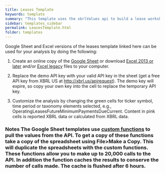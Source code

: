 ```yaml
---
title: Leases Template
keywords: template
summary: "This template uses the xbrlValues api to build a lease worksheet that calculates the adjustments to account for an operating lease in the same manner as a capitalized lease. The template shows how the lease payments and discount rates can be extracted from XBRL data."
sidebar: templates_sidebar
permalink: LeasesTemplate.html
folder: templates
---
```


Google Sheet and Excel versions of the leases template linked here can be used for your analysis by doing the following: 

1. Create an online copy of the <a href="https://docs.google.com/spreadsheets/d/1JA_Gx_Wu0FwNdKatRg-8Ru3gyW36eOr3o7OuUv_QQR4/edit?usp=sharing" target="_blank">Google Sheet</a> or download [Excel 2013 or later](https://github.com/xbrlus/data_analysis_toolkit/blob/master/templates/Leases.xlsx?raw=true) and/or [Excel legacy](https://github.com/xbrlus/data_analysis_toolkit/blob/master/templates/Leases.xlsm?raw=true) files to your computer. 

2. Replace the demo API key with your valid API key in the sheet (get a free API key from XBRL US at http://xbrl.us/apirequest). The demo key will expire, so copy your own key into the cell to replace the temporary API key.

3. Customize the analysis by changing the green cells for ticker symbol, time period or taxonomy elements selected, e.g., OperatingLeasesFutureMinimumPaymentsDueCurrent. Content in pink cells is reported XBRL data or calculated from XBRL data.

### Notes The Google Sheet templates use [custom functions](gsheetFunctions) to pull the values from the API.  To get a copy of these functions take a copy of the spreadsheet using File>Make a Copy. This will duplicate the spreadsheets with  the custom functions.  These functions allow you to make up to 20,000 calls to the API.  In addition the function caches the results to conserve the number of calls made. The cache is flushed after 6 hours.